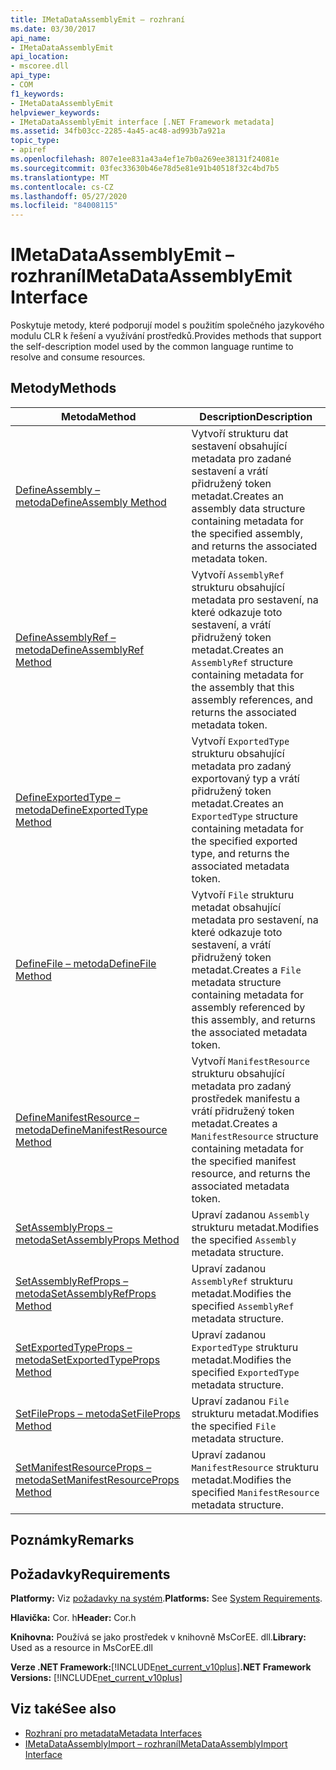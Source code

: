 ```yaml
---
title: IMetaDataAssemblyEmit – rozhraní
ms.date: 03/30/2017
api_name:
- IMetaDataAssemblyEmit
api_location:
- mscoree.dll
api_type:
- COM
f1_keywords:
- IMetaDataAssemblyEmit
helpviewer_keywords:
- IMetaDataAssemblyEmit interface [.NET Framework metadata]
ms.assetid: 34fb03cc-2285-4a45-ac48-ad993b7a921a
topic_type:
- apiref
ms.openlocfilehash: 807e1ee831a43a4ef1e7b0a269ee38131f24081e
ms.sourcegitcommit: 03fec33630b46e78d5e81e91b40518f32c4bd7b5
ms.translationtype: MT
ms.contentlocale: cs-CZ
ms.lasthandoff: 05/27/2020
ms.locfileid: "84008115"
---
```

# <a name="imetadataassemblyemit-interface"></a><span data-ttu-id="16f1f-102">IMetaDataAssemblyEmit – rozhraní</span><span class="sxs-lookup"><span data-stu-id="16f1f-102">IMetaDataAssemblyEmit Interface</span></span>
<span data-ttu-id="16f1f-103">Poskytuje metody, které podporují model s použitím společného jazykového modulu CLR k řešení a využívání prostředků.</span><span class="sxs-lookup"><span data-stu-id="16f1f-103">Provides methods that support the self-description model used by the common language runtime to resolve and consume resources.</span></span>  
  
## <a name="methods"></a><span data-ttu-id="16f1f-104">Metody</span><span class="sxs-lookup"><span data-stu-id="16f1f-104">Methods</span></span>  
  
|<span data-ttu-id="16f1f-105">Metoda</span><span class="sxs-lookup"><span data-stu-id="16f1f-105">Method</span></span>|<span data-ttu-id="16f1f-106">Description</span><span class="sxs-lookup"><span data-stu-id="16f1f-106">Description</span></span>|  
|------------|-----------------|  
|[<span data-ttu-id="16f1f-107">DefineAssembly – metoda</span><span class="sxs-lookup"><span data-stu-id="16f1f-107">DefineAssembly Method</span></span>](imetadataassemblyemit-defineassembly-method.md)|<span data-ttu-id="16f1f-108">Vytvoří strukturu dat sestavení obsahující metadata pro zadané sestavení a vrátí přidružený token metadat.</span><span class="sxs-lookup"><span data-stu-id="16f1f-108">Creates an assembly data structure containing metadata for the specified assembly, and returns the associated metadata token.</span></span>|  
|[<span data-ttu-id="16f1f-109">DefineAssemblyRef – metoda</span><span class="sxs-lookup"><span data-stu-id="16f1f-109">DefineAssemblyRef Method</span></span>](imetadataassemblyemit-defineassemblyref-method.md)|<span data-ttu-id="16f1f-110">Vytvoří `AssemblyRef` strukturu obsahující metadata pro sestavení, na které odkazuje toto sestavení, a vrátí přidružený token metadat.</span><span class="sxs-lookup"><span data-stu-id="16f1f-110">Creates an `AssemblyRef` structure containing metadata for the assembly that this assembly references, and returns the associated metadata token.</span></span>|  
|[<span data-ttu-id="16f1f-111">DefineExportedType – metoda</span><span class="sxs-lookup"><span data-stu-id="16f1f-111">DefineExportedType Method</span></span>](imetadataassemblyemit-defineexportedtype-method.md)|<span data-ttu-id="16f1f-112">Vytvoří `ExportedType` strukturu obsahující metadata pro zadaný exportovaný typ a vrátí přidružený token metadat.</span><span class="sxs-lookup"><span data-stu-id="16f1f-112">Creates an `ExportedType` structure containing metadata for the specified exported type, and returns the associated metadata token.</span></span>|  
|[<span data-ttu-id="16f1f-113">DefineFile – metoda</span><span class="sxs-lookup"><span data-stu-id="16f1f-113">DefineFile Method</span></span>](imetadataassemblyemit-definefile-method.md)|<span data-ttu-id="16f1f-114">Vytvoří `File` strukturu metadat obsahující metadata pro sestavení, na které odkazuje toto sestavení, a vrátí přidružený token metadat.</span><span class="sxs-lookup"><span data-stu-id="16f1f-114">Creates a `File` metadata structure containing metadata for assembly referenced by this assembly, and returns the associated metadata token.</span></span>|  
|[<span data-ttu-id="16f1f-115">DefineManifestResource – metoda</span><span class="sxs-lookup"><span data-stu-id="16f1f-115">DefineManifestResource Method</span></span>](imetadataassemblyemit-definemanifestresource-method.md)|<span data-ttu-id="16f1f-116">Vytvoří `ManifestResource` strukturu obsahující metadata pro zadaný prostředek manifestu a vrátí přidružený token metadat.</span><span class="sxs-lookup"><span data-stu-id="16f1f-116">Creates a `ManifestResource` structure containing metadata for the specified manifest resource, and returns the associated metadata token.</span></span>|  
|[<span data-ttu-id="16f1f-117">SetAssemblyProps – metoda</span><span class="sxs-lookup"><span data-stu-id="16f1f-117">SetAssemblyProps Method</span></span>](imetadataassemblyemit-setassemblyprops-method.md)|<span data-ttu-id="16f1f-118">Upraví zadanou `Assembly` strukturu metadat.</span><span class="sxs-lookup"><span data-stu-id="16f1f-118">Modifies the specified `Assembly` metadata structure.</span></span>|  
|[<span data-ttu-id="16f1f-119">SetAssemblyRefProps – metoda</span><span class="sxs-lookup"><span data-stu-id="16f1f-119">SetAssemblyRefProps Method</span></span>](imetadataassemblyemit-setassemblyrefprops-method.md)|<span data-ttu-id="16f1f-120">Upraví zadanou `AssemblyRef` strukturu metadat.</span><span class="sxs-lookup"><span data-stu-id="16f1f-120">Modifies the specified `AssemblyRef` metadata structure.</span></span>|  
|[<span data-ttu-id="16f1f-121">SetExportedTypeProps – metoda</span><span class="sxs-lookup"><span data-stu-id="16f1f-121">SetExportedTypeProps Method</span></span>](imetadataassemblyemit-setexportedtypeprops-method.md)|<span data-ttu-id="16f1f-122">Upraví zadanou `ExportedType` strukturu metadat.</span><span class="sxs-lookup"><span data-stu-id="16f1f-122">Modifies the specified `ExportedType` metadata structure.</span></span>|  
|[<span data-ttu-id="16f1f-123">SetFileProps – metoda</span><span class="sxs-lookup"><span data-stu-id="16f1f-123">SetFileProps Method</span></span>](imetadataassemblyemit-setfileprops-method.md)|<span data-ttu-id="16f1f-124">Upraví zadanou `File` strukturu metadat.</span><span class="sxs-lookup"><span data-stu-id="16f1f-124">Modifies the specified `File` metadata structure.</span></span>|  
|[<span data-ttu-id="16f1f-125">SetManifestResourceProps – metoda</span><span class="sxs-lookup"><span data-stu-id="16f1f-125">SetManifestResourceProps Method</span></span>](imetadataassemblyemit-setmanifestresourceprops-method.md)|<span data-ttu-id="16f1f-126">Upraví zadanou `ManifestResource` strukturu metadat.</span><span class="sxs-lookup"><span data-stu-id="16f1f-126">Modifies the specified `ManifestResource` metadata structure.</span></span>|  
  
## <a name="remarks"></a><span data-ttu-id="16f1f-127">Poznámky</span><span class="sxs-lookup"><span data-stu-id="16f1f-127">Remarks</span></span>  
  
## <a name="requirements"></a><span data-ttu-id="16f1f-128">Požadavky</span><span class="sxs-lookup"><span data-stu-id="16f1f-128">Requirements</span></span>  
 <span data-ttu-id="16f1f-129">**Platformy:** Viz [požadavky na systém](../../get-started/system-requirements.md).</span><span class="sxs-lookup"><span data-stu-id="16f1f-129">**Platforms:** See [System Requirements](../../get-started/system-requirements.md).</span></span>  
  
 <span data-ttu-id="16f1f-130">**Hlavička:** Cor. h</span><span class="sxs-lookup"><span data-stu-id="16f1f-130">**Header:** Cor.h</span></span>  
  
 <span data-ttu-id="16f1f-131">**Knihovna:** Používá se jako prostředek v knihovně MsCorEE. dll.</span><span class="sxs-lookup"><span data-stu-id="16f1f-131">**Library:** Used as a resource in MsCorEE.dll</span></span>  
  
 <span data-ttu-id="16f1f-132">**Verze .NET Framework:**[!INCLUDE[net_current_v10plus](../../../../includes/net-current-v10plus-md.md)]</span><span class="sxs-lookup"><span data-stu-id="16f1f-132">**.NET Framework Versions:** [!INCLUDE[net_current_v10plus](../../../../includes/net-current-v10plus-md.md)]</span></span>  
  
## <a name="see-also"></a><span data-ttu-id="16f1f-133">Viz také</span><span class="sxs-lookup"><span data-stu-id="16f1f-133">See also</span></span>

- [<span data-ttu-id="16f1f-134">Rozhraní pro metadata</span><span class="sxs-lookup"><span data-stu-id="16f1f-134">Metadata Interfaces</span></span>](metadata-interfaces.md)
- [<span data-ttu-id="16f1f-135">IMetaDataAssemblyImport – rozhraní</span><span class="sxs-lookup"><span data-stu-id="16f1f-135">IMetaDataAssemblyImport Interface</span></span>](imetadataassemblyimport-interface.md)
